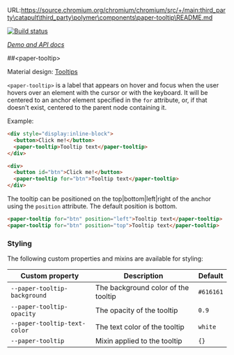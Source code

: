 URL:https://source.chromium.org/chromium/chromium/src/+/main:third_party\catapult\third_party\polymer\components\paper-tooltip\README.md

<!---

This README is automatically generated from the comments in these files:
paper-tooltip.html

Edit those files, and our readme bot will duplicate them over here!
Edit this file, and the bot will squash your changes :)

The bot does some handling of markdown. Please file a bug if it does the wrong
thing! https://github.com/PolymerLabs/tedium/issues

-->

[![Build status](https://travis-ci.org/PolymerElements/paper-tooltip.svg?branch=master)](https://travis-ci.org/PolymerElements/paper-tooltip)

_[Demo and API docs](https://elements.polymer-project.org/elements/paper-tooltip)_


##&lt;paper-tooltip&gt;

Material design: [Tooltips](https://www.google.com/design/spec/components/tooltips.html)

`<paper-tooltip>` is a label that appears on hover and focus when the user
hovers over an element with the cursor or with the keyboard. It will be centered
to an anchor element specified in the `for` attribute, or, if that doesn't exist,
centered to the parent node containing it.

Example:

```html
<div style="display:inline-block">
  <button>Click me!</button>
  <paper-tooltip>Tooltip text</paper-tooltip>
</div>

<div>
  <button id="btn">Click me!</button>
  <paper-tooltip for="btn">Tooltip text</paper-tooltip>
</div>
```

The tooltip can be positioned on the top|bottom|left|right of the anchor using
the `position` attribute. The default position is bottom.

```html
<paper-tooltip for="btn" position="left">Tooltip text</paper-tooltip>
<paper-tooltip for="btn" position="top">Tooltip text</paper-tooltip>
```

### Styling

The following custom properties and mixins are available for styling:

| Custom property | Description | Default |
| --- | --- | --- |
| `--paper-tooltip-background` | The background color of the tooltip | `#616161` |
| `--paper-tooltip-opacity` | The opacity of the tooltip | `0.9` |
| `--paper-tooltip-text-color` | The text color of the tooltip | `white` |
| `--paper-tooltip` | Mixin applied to the tooltip | `{}` |


